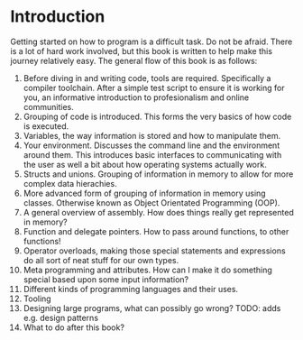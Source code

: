 # Introduction
Getting started on how to program is a difficult task. Do not be afraid. There is a lot of hard work involved, but this book is written to help make this journey relatively easy. The general flow of this book is as follows:

1. Before diving in and writing code, tools are required. Specifically a compiler toolchain. After a simple test script to ensure it is working for you, an informative introduction to profesionalism and online communities.
2. Grouping of code is introduced. This forms the very basics of how code is executed.
3. Variables, the way information is stored and how to manipulate them.
4. Your environment. Discusses the command line and the environment around them. This introduces basic interfaces to communicating with the user as well a bit about how operating systems actually work.
7. Structs and unions. Grouping of information in memory to allow for more complex data hierachies.
8. More advanced form of grouping of information in memory using classes. Otherwise known as Object Orientated Programming (OOP).
9. A general overview of assembly. How does things really get represented in memory?
10. Function and delegate pointers. How to pass around functions, to other functions!
11. Operator overloads, making those special statements and expressions do all sort of neat stuff for our own types.
12. Meta programming and attributes. How can I make it do something special based upon some input information?
13. Different kinds of programming languages and their uses.
15. Tooling
14. Designing large programs, what can possibly go wrong?
TODO: adds e.g. design patterns
15. What to do after this book?
